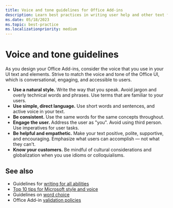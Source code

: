 ```yaml
---
title: Voice and tone guidelines for Office Add-ins
description: Learn best practices in writing user help and other text for Office Add-ins.
ms.date: 05/18/2023
ms.topic: best-practice
ms.localizationpriority: medium
---
```


# Voice and tone guidelines

As you design your Office Add-ins, consider the voice that you use in your UI text and elements. Strive to match the voice and tone of the Office UI, which is conversational, engaging, and accessible to users.

- **Use a natural style.** Write the way that you speak. Avoid jargon and overly technical words and phrases. Use terms that are familiar to your users.
- **Use simple, direct language.** Use short words and sentences, and active voice in your text.
- **Be consistent.** Use the same words for the same concepts throughout.
- **Engage the user.** Address the user as "you". Avoid using third person. Use imperatives for user tasks.
- **Be helpful and empathetic.** Make your text positive, polite, supportive, and encouraging. Emphasize what users can accomplish ― not what they can't.
- **Know your customers.** Be mindful of cultural considerations and globalization when you use idioms or colloquialisms.

## See also

- Guidelines for [writing for all abilities](/style-guide/accessibility/writing-all-abilities)
- [Top 10 tips for Microsoft style and voice](/style-guide/top-10-tips-style-voice)
- Guidelines on [word choice](/style-guide/word-choice/)
- Office Add-in [validation policies](/legal/marketplace/certification-policies)
